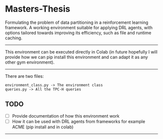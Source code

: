 # Masters-Thesis
Formulating the problem of data partitioning in a reinforcement learning framework. A working environment suitable for applying DRL agents, with options tailored towards improving its efficiency, such as file and runtime caching.

---

This environment can be executed directly in Colab (in future hopefully I will provide how we can pip install this environment and can adapt it as any other gym environment).

---

There are two files:
```
environment_class.py -> The environment class
queries.py -> All the TPC-H queries
```

## TODO
* [ ] Provide documentation of how this environment work 
* [ ] How it can be used with DRL agents from frameworks for example ACME (pip install and in colab)

---
